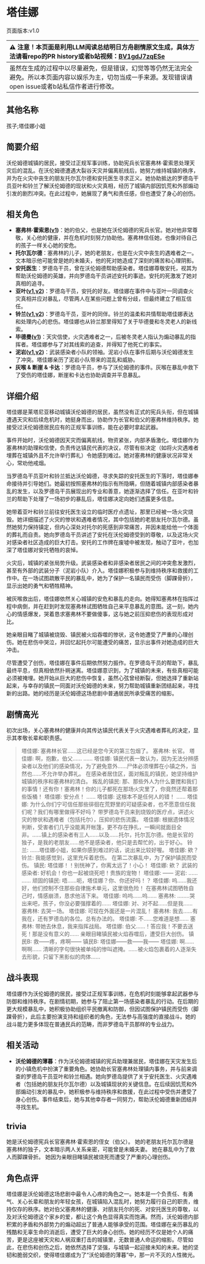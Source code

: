 # 塔佳娜
页面版本:v1.0
 

| :warning: 注意！本页面是利用LLM阅读总结明日方舟剧情原文生成，具体方法请看repo的PR history或者b站视频：[BV1gdJ7zqESe](https://www.bilibili.com/video/BV1gdJ7zqESe/)         |
|:----------------------------|
| 虽然在生成的过程中以尽量避免，但是错误，幻觉等等仍然无法完全避免。所以本页面内容以娱乐为主，切勿当成一手来源。发现错误请open issue或者b站私信作者进行修改。|



## 其他名称
孩子;塔佳娜小姐
## 简要介绍
沃伦姆德城镇的居民，接受过正规军事训练，协助宪兵长官塞弗林·霍索恩处理天灾后的混乱。在沃伦姆德遭遇大裂谷天灾并偏离航线后，她努力维持城镇的秩序，并为在火灾中丧生的朋友托尔瓦尔德和安托医生寻求正义。她协助抵达的罗德岛干员亚叶和铃兰了解沃伦姆德的现状和火灾真相，经历了城镇内部因饥荒和外部煽动引发的剧烈冲突。在此过程中，她展现了勇气和责任感，但也遭受了身心的创伤。
## 相关角色
-   **塞弗林·霍索恩([v1](extended_char_431263.md))**：她的伯父，也是她在沃伦姆德的宪兵长官。她对他非常尊敬，关心他的健康，并在危机时刻努力协助他。塞弗林信任她，也像对待自己的孩子一样关心她的安危。
-   **托尔瓦尔德**：塞弗林的儿子，她的老朋友，也是在火灾中丧生的遇难者之一。文本暗示他可能曾是她的未婚夫，他的死对她造成了深刻的痛苦和心理阴影。
-   **安托医生**：罗德岛干员，曾在沃伦姆德帮助感染者。塔佳娜尊敬安托，视其为帮助沃伦姆德的英雄，并向罗德岛干员讲述安托的事迹。安托的死激发了她对真相的追寻。
-   **亚叶([v1](char_345_folnic.md),[v2](../char_v3/char_345_folnic.md))**：罗德岛干员，安托的好友。塔佳娜在事件中与亚叶一同调查火灾真相并应对暴乱，尽管两人在某些问题上曾有分歧，但最终建立了相互信任。
-   **铃兰([v1](char_358_lisa.md),[v2](../char_v3/char_358_lisa.md))**：罗德岛干员，亚叶的同伴。铃兰的温柔和共情帮助塔佳娜表达和处理内心的悲伤。塔佳娜也从铃兰那里得知了关于毕德曼和冬灵老人的新线索。
-   **毕德曼([v1](extended_char_bi_de_man.md))**：天灾信使，火灾遇难者之一，后被冬灵老人指认为煽动暴乱的指挥者。塔佳娜参与了对其线索的追查，并得知了他死亡的事实。
-   **泥岩([v1](char_311_mudrok.md),[v2](../char_v3/char_311_mudrok.md))**：武装感染者小队的领袖。泥岩小队在事件后期与沃伦姆德发生了冲突。塔佳娜亲历了泥岩小队带来的混乱和威胁。
-   **灰喉 & 断崖 & 卡达**：罗德岛干员，参与了沃伦姆德的事件。灰喉在暴乱中救下了受伤的塔佳娜，断崖和卡达也协助调查并平息暴乱。
## 详细介绍
塔佳娜是莱塔尼亚移动城镇沃伦姆德的居民，虽然没有正式的宪兵头衔，但在城镇遭遇天灾和后续危机时，她挺身而出，协助作为长官和伯父的塞弗林维持秩序。她接受过沃伦姆德居民应有的正规军事训练，能在必要时拿起武器。

事件开始时，沃伦姆德因天灾而偏离航线，物资紧张，内部矛盾激化。塔佳娜作为塞弗林的助理和信使，负责传达镇民代表的决议，尽管有些决定（如将火灾遇难者埋葬在城镇外且不允许举行葬礼）令她感到难过。她对塞弗林的健康状况非常关心，常劝他戒烟。

当罗德岛干员亚叶和铃兰抵达沃伦姆德，寻求失踪的安托医生的下落时，塔佳娜奉命接待并引导她们。她最初按照塞弗林的指示有所隐瞒，但随着城镇内部感染者暴乱的发生，以及罗德岛干员展现出的专业和善意，她逐渐选择了信任。在亚叶和铃兰的帮助下处理了一场初步的暴乱后，塔佳娜决定向她们透露更多信息。

她带着亚叶和铃兰前往安托医生设立的临时医疗点遗址，那里已经被一场火灾烧毁。她详细描述了火灾的惨状和遇难者情况，其中包括她的老朋友托尔瓦尔德。虽然她努力保持镇定，但内心深处对托尔的死感到非常痛苦，并因未能给他一个体面的葬礼而自责。她向罗德岛干员讲述了安托在沃伦姆德受到的尊敬，以及这场火灾对感染者社区造成的巨大打击。安托的工作牌在废墟中被发现，触动了亚叶，也加深了塔佳娜对安托牺牲的哀悼。

火灾后，城镇的紧张局势升级。武装感染者和非感染者居民之间的冲突愈发激烈，甚至有外部的武装分子（泥岩小队）介入。塔佳娜积极参与到维持秩序和救援的工作中。在一场试图疏散平民的暴乱中，她为了保护一名镇民而受伤（脚踝骨折），显示出她的勇气和牺牲精神。

被灰喉救出后，塔佳娜依然关心城镇的安危和暴乱的走向。她得知塞弗林在指挥过程中病倒，并在赶到时发现塞弗林试图牺牲自己来平息暴乱的意图。这一刻，她内心的情感爆发，哭着恳求塞弗林不要做傻事，这与她之前压抑悲伤的表现形成对比。

她亲眼目睹了城镇被烧毁、镇民被火焰吞噬的惨状，这令她遭受了严重的心理创伤。她在悲伤中哭泣，并回忆起托尔可能遭受的痛苦，显示出事件对她造成的巨大冲击。

尽管遭受了创伤，塔佳娜在事件后期依然努力振作。在罗德岛干员的帮助下，暴乱最终平息，但真相依然扑朔迷离。塔佳娜意识到，为了城镇的未来，有些真相可能必须被掩埋。她开始从巨大的悲伤中恢复，虽然心弦曾经断裂，但她选择了重新站起来，与幸存的镇民一同面对沃伦姆德的未来，努力帮助城镇重新团结起来，寻找新的出路。她的经历是沃伦姆德这场悲剧中普通居民所承受痛苦的缩影。
## 剧情高光
初次出场，关心塞弗林的健康并向其传达镇民代表关于火灾遇难者葬礼的决定，显示其孝敬长辈和职责感。
> 塔佳娜:  塞弗林长官......这已经是您今天的第三包烟了。
> 塞弗林:  长官。
> 塔佳娜:  啊，抱歉，伯父......
> ......
> 塔佳娜:  镇民代表一致认为，因为无法分辨感染者以及他们的感染情况，为了避免意外......尸体必须埋葬在小镇之外，当然也......不允许举办葬礼。
在感染者居住区，面对叛乱的镇民，她坚持维护城镇的秩序和塞弗林的清白。
> 叛乱的镇民:  那、那些外人为什么要搅和我们的事情！还有你！塞弗林！你的儿子都死在那场火灾里了，你竟然还帮着那些饭桶！
> 塔佳娜:  安分点！
> ......
> 塔佳娜:  这根本不是任何人的错！
> ......
> 塔佳娜:  为什么你们宁可信任那些徘徊在荒野里的可疑感染者，也不愿意信任我们呢？我们有哪里做得不好吗？
带罗德岛干员来到烧毁的医疗点，讲述火灾的惨状和遇难者（包括托尔），压抑的悲伤流露。
> 塔佳娜:  根据遗体情况判断，受害者们几乎没能离开帐篷，更不存在挣扎，一瞬间就面目全非。......镇上的感染者有三人......以及......托尔，托尔瓦尔德。他是长官的独子，是我的老朋友......他不是感染者，他只是去帮忙的，出于好心。
> 铃兰:  ......塔佳娜小姐，如果你感到难过的话，说出来比较好喔。
> 塔佳娜:  欸？
> 铃兰:  我能感觉到，这里充斥着悲伤。
在第二次暴乱中，为了保护镇民而受伤。
> 镇民:  塔佳娜！！别恍神了，你离太远了！小心！
> 塔佳娜:  欸？
> 武装的感染者:  好机会！你也一起被烧死吧！贵族的宠物！
> 塔佳娜:  ——
> 泥岩:  ......
> ......
> 顽固的镇民:  唔......呃，塔佳娜？你、你还好吗！？
> 塔佳娜:  呜......我还好，他们控制不住那些自律施术单元，这里很危险！
在塞弗林试图牺牲自己时，情感崩溃，恳求他活下来。
> 塔佳娜:  呜呜......呜......
> 塞弗林:  ........哭出来吧，孩子，你没必要强撑着的......
> 塔佳娜:  对、对不起......但是我......
> 塞弗林:  去哭一场。
> 塔佳娜:  可现在外面还是一片混乱！
> 塞弗林:  我去......有我在，还有罗德岛的各位。总有办法的。
> 塔佳娜:  不......您难道是想......
> 塞弗林:  带她去休息，我来指挥战局。
> 塔佳娜:  伯父......！答应我！不要去送死！那是没有意义的......
亲眼目睹镇民被火焰吞噬后，遭受巨大创伤。
> 镇民B:  救——疼，疼啊——
> 镇民B:  塔佳娜——救——我——
> 塔佳娜:  啊......啊啊......
> 清晰的字句很快被单纯的惨叫遮掩。......被火焰包裹着的人逐渐失去形貌，只留下黑影似的肉体......
## 战斗表现
塔佳娜作为沃伦姆德的居民，接受过正规军事训练，在危机时刻能够拿起武器参与防御和维持秩序。在剧情初期，她参与了阻止第一场感染者暴乱的行动。在后期的更大规模暴乱中，她积极协助组织平民撤离和防御，但因试图保护镇民而受伤（脚踝骨折），此后主要扮演支持和组织者的角色，无法参与高强度的直接战斗。她的战斗能力更多体现在普通民兵的范畴，而非罗德岛干员那样的专业战力。
## 相关活动
-   **沃伦姆德的薄暮**：作为沃伦姆德城镇的宪兵助理兼居民，塔佳娜在天灾发生后的小镇危机中扮演了重要角色。她协助长官塞弗林处理镇内事务，并与前来调查的罗德岛干员亚叶和铃兰相遇。她向罗德岛提供了关于安托医生、火灾遇难者（包括她的朋友托尔瓦尔德）以及城镇现状的关键信息。在后续因饥荒和外部煽动引发的暴乱中，她积极参与维持秩序和救援，在此过程中受伤并遭受了身心创伤。事件结束后，她与其他幸存者一同努力，帮助沃伦姆德重新团结并寻找生机。
## trivia
她是沃伦姆德宪兵长官塞弗林·霍索恩的侄女（伯父）。
她的老朋友托尔瓦尔德是塞弗林的独子，文本暗示两人关系亲密，可能曾是未婚夫妻。
她在暴乱中为了救人而脚踝骨折。
她因为亲眼目睹镇民被烧死而遭受了严重的心理创伤。
## 角色点评
塔佳娜是沃伦姆德这场悲剧中最令人心疼的角色之一。她本是一个负责任、有勇气、关心长辈和朋友的年轻女孩，在城镇陷入混乱时，她努力履行自己的职责，维持仅存的秩序。她对伯父塞弗林的健康、对朋友托尔的死、对安托医生的尊敬，以及对沃伦姆德这个家乡的爱，都让这个角色显得真实而饱满。然而，沃伦姆德内部积累的矛盾和外部势力的煽动超出了普通人能够承受的范围。塔佳娜在亲历暴乱的残酷和无辜生命的消逝后，遭受了巨大的身心创伤。她的经历不仅是她个人的痛苦，更是这座被天灾和人祸双重打击的城镇里，无数普通人命运的缩影。尽管如此，在悲伤和创伤之后，她依然选择了坚强，与城镇一起迎接未知的未来。她的坚韧和脆弱交织，使得塔佳娜成为了“沃伦姆德的薄暮”中，那一片不灭的人性微光。